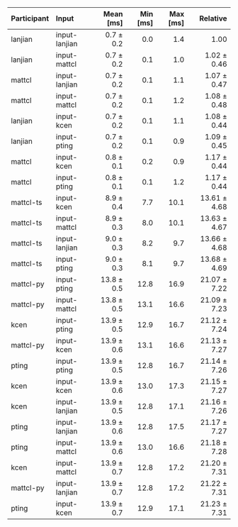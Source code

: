 | Participant | Input | Mean [ms] | Min [ms] | Max [ms] | Relative |
|:---|:---|---:|---:|---:|---:|
| lanjian | input-lanjian | 0.7 ± 0.2 | 0.0 | 1.4 | 1.00 |
| lanjian | input-mattcl | 0.7 ± 0.2 | 0.1 | 1.0 | 1.02 ± 0.46 |
| mattcl | input-lanjian | 0.7 ± 0.2 | 0.1 | 1.1 | 1.07 ± 0.47 |
| mattcl | input-mattcl | 0.7 ± 0.2 | 0.1 | 1.2 | 1.08 ± 0.48 |
| lanjian | input-kcen | 0.7 ± 0.2 | 0.1 | 1.1 | 1.08 ± 0.44 |
| lanjian | input-pting | 0.7 ± 0.2 | 0.1 | 0.9 | 1.09 ± 0.45 |
| mattcl | input-kcen | 0.8 ± 0.1 | 0.2 | 0.9 | 1.17 ± 0.44 |
| mattcl | input-pting | 0.8 ± 0.1 | 0.1 | 1.2 | 1.17 ± 0.44 |
| mattcl-ts | input-kcen | 8.9 ± 0.4 | 7.7 | 10.1 | 13.61 ± 4.68 |
| mattcl-ts | input-mattcl | 8.9 ± 0.3 | 8.0 | 10.1 | 13.63 ± 4.67 |
| mattcl-ts | input-lanjian | 9.0 ± 0.3 | 8.2 | 9.7 | 13.66 ± 4.68 |
| mattcl-ts | input-pting | 9.0 ± 0.3 | 8.1 | 9.7 | 13.68 ± 4.69 |
| mattcl-py | input-pting | 13.8 ± 0.5 | 12.8 | 16.9 | 21.07 ± 7.22 |
| mattcl-py | input-mattcl | 13.8 ± 0.5 | 13.1 | 16.6 | 21.09 ± 7.23 |
| kcen | input-pting | 13.9 ± 0.5 | 12.9 | 16.7 | 21.12 ± 7.24 |
| mattcl-py | input-kcen | 13.9 ± 0.6 | 13.1 | 16.6 | 21.13 ± 7.27 |
| pting | input-pting | 13.9 ± 0.5 | 12.8 | 16.7 | 21.14 ± 7.26 |
| kcen | input-kcen | 13.9 ± 0.6 | 13.0 | 17.3 | 21.15 ± 7.27 |
| kcen | input-lanjian | 13.9 ± 0.5 | 12.8 | 17.1 | 21.16 ± 7.26 |
| pting | input-lanjian | 13.9 ± 0.6 | 12.8 | 17.5 | 21.17 ± 7.27 |
| pting | input-mattcl | 13.9 ± 0.6 | 13.0 | 16.6 | 21.18 ± 7.28 |
| kcen | input-mattcl | 13.9 ± 0.7 | 12.8 | 17.2 | 21.20 ± 7.31 |
| mattcl-py | input-lanjian | 13.9 ± 0.7 | 12.8 | 17.2 | 21.22 ± 7.31 |
| pting | input-kcen | 13.9 ± 0.7 | 12.9 | 17.1 | 21.23 ± 7.31 |
